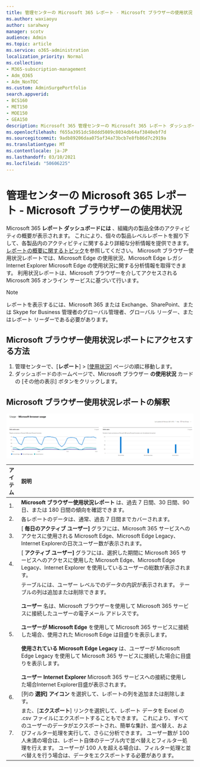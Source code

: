 ```yaml
---
title: 管理センターの Microsoft 365 レポート - Microsoft ブラウザーの使用状況
ms.author: waxiaoyu
author: sarahwxy
manager: scotv
audience: Admin
ms.topic: article
ms.service: o365-administration
localization_priority: Normal
ms.collection:
- M365-subscription-management
- Adm_O365
- Adm_NonTOC
ms.custom: AdminSurgePortfolio
search.appverid:
- BCS160
- MET150
- MOE150
- GEA150
description: Microsoft 365 管理センターの Microsoft 365 レポート ダッシュボードを使用して Microsoft ブラウザー使用状況レポートを取得する方法について説明します。
ms.openlocfilehash: f655a3951dc58ddd5089c8034db64af3840ebf7d
ms.sourcegitcommit: 9adb89206daa075af34a73bcb7e8fb86d7c2919a
ms.translationtype: MT
ms.contentlocale: ja-JP
ms.lasthandoff: 03/10/2021
ms.locfileid: "50606225"
---
```

# <a name="microsoft-365-reports-in-the-admin-center---microsoft-browser-usage"></a>管理センターの Microsoft 365 レポート - Microsoft ブラウザーの使用状況

Microsoft 365 **レポート ダッシュボードには** 、組織内の製品全体のアクティビティの概要が表示されます。 これにより、個々の製品レベルレポートを掘り下して、各製品内のアクティビティに関するより詳細な分析情報を提供できます。 [レポートの概要に関するトピック](activity-reports.md)を参照してください。 Microsoft ブラウザー使用状況レポートでは、Microsoft Edge の使用状況、Microsoft Edge レガシInternet Explorer Microsoft Edge の使用状況に関する分析情報を取得できます。 利用状況レポートは、Microsoft ブラウザーを介してアクセスされる Microsoft 365 オンライン サービスに基づいて行います。

 > [!NOTE]
 > レポートを表示するには、Microsoft 365 または Exchange、SharePoint、または Skype for Business 管理者のグローバル管理者、グローバル リーダー、またはレポート リーダーである必要があります。

## <a name="how-to-get-to-the-microsoft-browser-usage-report"></a>Microsoft ブラウザー使用状況レポートにアクセスする方法

1. 管理センターで、[**レポート**] \> [<a href="https://go.microsoft.com/fwlink/p/?linkid=2074756" target="_blank">使用状況</a>] ページの順に移動します。 
2. ダッシュボードのホームページで、Microsoft ブラウザー **の使用状況** カードの [その他の表示] ボタンをクリックします。

## <a name="interpret-the-microsoft-browser-usage-report"></a>Microsoft ブラウザー使用状況レポートの解釈

![Microsoft ブラウザー使用状況レポート](../../media/95557c88-24ee-417d-a828-96ba00b17aaf.png)

|アイテム|説明|
 |:-----|:-----|
 |1. <br/> |**Microsoft ブラウザー使用状況レポート** は、過去 7 日間、30 日間、90 日、または 180 日間の傾向を確認できます。  <br/> |
 |2. <br/> |各レポートのデータは、通常、過去 7 日間までカバーされます。 <br/> |
 |3. <br/> |[ **毎日のアクティブ ユーザー]** グラフには、Microsoft 365 サービスへのアクセスに使用される Microsoft Edge、Microsoft Edge Legacy、Internet Explorerの日次ユーザー数が表示されます。 <br/> |
 |4.<br/>|[ **アクティブ ユーザー]** グラフには、選択した期間に Microsoft 365 サービスへのアクセスに使用した Microsoft Edge、Microsoft Edge Legacy、Internet Explorer を使用しているユーザーの総数が表示されます。<br/>|
 |5.<br/>|テーブルには、ユーザー レベルでのデータの内訳が表示されます。 テーブルの列は追加または削除できます。 <br/><br/>**ユーザー** 名は、Microsoft ブラウザーを使用して Microsoft 365 サービスに接続したユーザーの電子メール アドレスです。<br><br/>**ユーザーが Microsoft Edge** を使用して Microsoft 365 サービスに接続した場合、使用された Microsoft Edge は目盛りを表示します。<br/><br/>**使用されている Microsoft Edge Legacy** は、ユーザーが Microsoft Edge Legacy を使用して Microsoft 365 サービスに接続した場合に目盛りを表示します。<br/><br/>**ユーザー Internet Explorer** Microsoft 365 サービスへの接続に使用した場合Internet Explorer目盛が表示されます。 |
 |6.<br/>|[列の **選択] アイコン** を選択して、レポートの列を追加または削除します。|
 |7.<br/>|また、[**エクスポート**] リンクを選択して、レポート データを Excel の .csv ファイルにエクスポートすることもできます。 これにより、すべてのユーザーのデータがエクスポートされ、簡単な集計、並べ替え、およびフィルター処理を実行して、さらに分析できます。 ユーザー数が 100 人未満の場合は、レポート自体のテーブル内で並べ替えとフィルター処理を行えます。 ユーザーが 100 人を超える場合は、フィルター処理と並べ替えを行う場合は、データをエクスポートする必要があります。|
